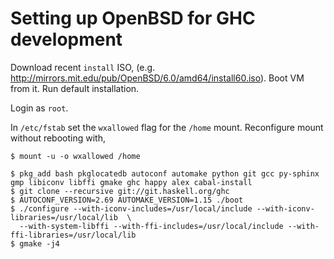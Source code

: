 # Setting up OpenBSD for GHC development

Download recent `install` ISO, (e.g.  http://mirrors.mit.edu/pub/OpenBSD/6.0/amd64/install60.iso). Boot VM from it. Run
default installation.

Login as `root`.

In `/etc/fstab` set the `wxallowed` flag for the `/home` mount. Reconfigure mount without rebooting with,
```
$ mount -u -o wxallowed /home
```

```
$ pkg_add bash pkglocatedb autoconf automake python git gcc py-sphinx gmp libiconv libffi gmake ghc happy alex cabal-install
$ git clone --recursive git://git.haskell.org/ghc
$ AUTOCONF_VERSION=2.69 AUTOMAKE_VERSION=1.15 ./boot
$ ./configure --with-iconv-includes=/usr/local/include --with-iconv-libraries=/usr/local/lib  \
  --with-system-libffi --with-ffi-includes=/usr/local/include --with-ffi-libraries=/usr/local/lib
$ gmake -j4
```

